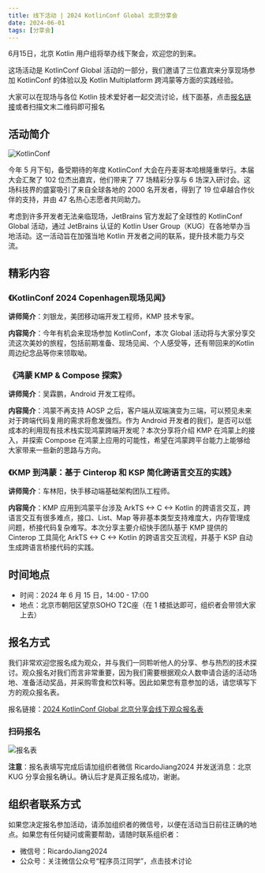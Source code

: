 ```yaml
---
title: 线下活动 | 2024 KotlinConf Global 北京分享会
date: 2024-06-01
tags: [分享会]
---
```


6月15日，北京 Kotlin 用户组将举办线下聚会，欢迎您的到来。

这场活动是 KotlinConf Global 活动的一部分，我们邀请了三位嘉宾来分享现场参加 KotlinConf 的体验以及 Kotlin Multiplatform 跨鸿蒙等方面的实践经验。

大家可以在现场与各位 Kotlin 技术爱好者一起交流讨论，线下面基，点击[报名链接](https://shimo.im/forms/0l3NMJyxKJTGDEAR/fill)或者扫描文末二维码即可报名

## 活动简介
![KotlinConf](https://raw.gitmirror.com/RicardoJiang/resource/main/2024/may/kotlinconf-global.webp)

今年 5 月下旬，备受期待的年度 KotlinConf 大会在丹麦哥本哈根隆重举行。本届大会汇聚了 102 位杰出嘉宾，他们带来了 77 场精彩分享与 6 场深入研讨会。这场科技界的盛宴吸引了来自全球各地的 2000 名开发者，得到了 19 位卓越合作伙伴的支持，并由 47 名热心志愿者共同助力。

考虑到许多开发者无法亲临现场，JetBrains 官方发起了全球性的 KotlinConf Global 活动，通过 JetBrains 认证的 Kotlin User Group（KUG）在各地举办当地活动。这一活动旨在加强当地 Kotlin 开发者之间的联系，提升技术能力与交流。

## 精彩内容
### 《KotlinConf 2024 Copenhagen现场见闻》
**讲师简介**：刘银龙，美团移动端开发工程师，KMP 技术专家。

**内容简介**：今年有机会来现场参加 KotlinConf，本次 Global 活动将与大家分享交流这次美妙的旅程，包括前期准备、现场见闻、个人感受等，还有带回来的Kotlin周边纪念品等你来领取呦。

### 《鸿蒙 KMP & Compose 探索》
**讲师简介**：吴霖鹏，Android 开发工程师。

**内容简介**：鸿蒙不再支持 AOSP 之后，客户端从双端演变为三端，可以预见未来对于跨端代码复用的需求将愈发强烈。作为 Android 开发者的我们，是否可以低成本的利用现有技术栈实现鸿蒙跨端开发呢？本次分享将介绍 KMP 在鸿蒙上的接入，并探索 Compose 在鸿蒙上应用的可能性，希望在鸿蒙跨平台能力上能够给大家带来一些新的思路与方向。

### 《KMP 到鸿蒙：基于 Cinterop 和 KSP 简化跨语言交互的实践》
**讲师简介**：车林阳，快手移动端基础架构团队工程师。

**内容简介**：KMP 应用到鸿蒙平台涉及 ArkTS <-> C <-> Kotlin 的跨语言交互，跨语言交互有很多难点，接口、List、Map 等非基本类型支持难度大，内存管理成问题，桥接代码复杂难写。本次分享主要介绍快手团队基于 KMP 提供的 Cinterop 工具简化 ArkTS <-> C <-> Kotlin 的跨语言交互流程，并基于 KSP 自动生成跨语言桥接代码的实践。

## 时间地点
- 时间：2024 年 6 月 15 日，14:00 - 17:00
- 地点：北京市朝阳区望京SOHO T2C座（在 1 楼抵达即可，组织者会带领大家上去）

## 报名方式
我们非常欢迎您报名成为观众，并与我们一同聆听他人的分享、参与热烈的技术探讨。观众报名对我们而言非常重要，因为我们需要根据观众人数申请合适的活动场地、准备活动奖品，并采购零食和饮料等。因此如果您有意参加的话，请您填写下方的观众报名表。

报名链接：[2024 KotlinConf Global 北京分享会线下观众报名表](https://shimo.im/forms/0l3NMJyxKJTGDEAR/fill)

### 扫码报名

![报名表](https://raw.gitmirror.com/RicardoJiang/resource/main/2024/may/qr-code.png)

**注意**：报名表填写完成后请加组织者微信 RicardoJiang2024 并发送消息：北京 KUG 分享会报名确认。确认后才是真正报名成功，谢谢。

## 组织者联系方式
如果您决定报名参加活动，请添加组织者的微信号，以便在活动当日前往正确的地点。如果您有任何疑问或需要帮助，请随时联系组织者：

- 微信号：RicardoJiang2024
- 公众号：关注微信公众号“程序员江同学”，点击技术讨论